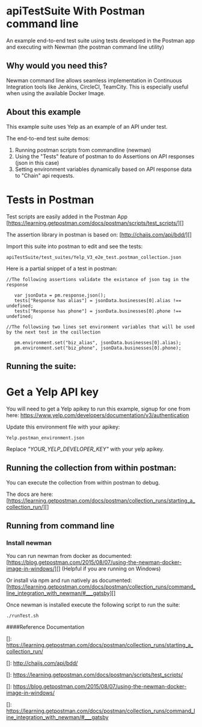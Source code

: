 # apiTestSuite With Postman command line 
An example end-to-end test suite using tests developed in the Postman app and executing with Newman (the postman command line utility)

## Why would you need this?
Newman command line allows seamless implementation in Continuous Integration tools like Jenkins, CircleCI, TeamCity. 
This is especially useful when using the available Docker Image.

## About this example
This example suite uses Yelp as an example of an API under test.

The end-to-end test suite demos:
 
 1. Running postman scripts from commandline (newman)
 2. Using the "Tests" feature of postman to do Assertions on API responses (json in this case) 
 3. Setting environment variables dynamically based on API response data to "Chain" api requests.

# Tests in Postman

Test scripts are easily added in the Postman App [https://learning.getpostman.com/docs/postman/scripts/test_scripts/][]
 
The assertion library in postman is based on: [http://chaijs.com/api/bdd/][]
 

Import this suite into postman to edit and see the tests:

    apiTestSuite/test_suites/Yelp_V3_e2e_test.postman_collection.json

Here is a partial snippet of a test in postman:

   
    //The following assertions validate the existance of json tag in the response
    
       var jsonData = pm.response.json();
       tests["Response has alias"] = jsonData.businesses[0].alias !== undefined;
       tests["Response has phone"] = jsonData.businesses[0].phone !== undefined;
    
    //The followsing two lines set environment variables that will be used by the next test in the coillection 
    
       pm.environment.set("biz_alias", jsonData.businesses[0].alias);
       pm.environment.set("biz_phone", jsonData.businesses[0].phone);


## Running the suite:

# Get a Yelp API key
You will need to get a Yelp apikey to run this example, signup for one from here:
https://www.yelp.com/developers/documentation/v3/authentication

Update this environment file with your apikey: 


    Yelp.postman_environment.json

Replace _"YOUR_YELP_DEVELOPER_KEY"_ with your yelp apikey.

## Running the collection from within postman:

You can execute the collection from within postman to debug.

The docs are here: [https://learning.getpostman.com/docs/postman/collection_runs/starting_a_collection_run/][]
 

## Running from command line

### Install newman

You can run newman from docker as documented: [https://blog.getpostman.com/2015/08/07/using-the-newman-docker-image-in-windows/][]
(Helpful if you are running on Windows)

Or install via npm and run natively as documented: [https://learning.getpostman.com/docs/postman/collection_runs/command_line_integration_with_newman/#___gatsby][]


Once newman is installed execute the following script to run the suite:

    ./runTest.sh



####Reference Documentation

[]: https://learning.getpostman.com/docs/postman/collection_runs/starting_a_collection_run/

[]: http://chaijs.com/api/bdd/

[]: https://learning.getpostman.com/docs/postman/scripts/test_scripts/

[]: https://blog.getpostman.com/2015/08/07/using-the-newman-docker-image-in-windows/

[]: https://learning.getpostman.com/docs/postman/collection_runs/command_line_integration_with_newman/#___gatsby